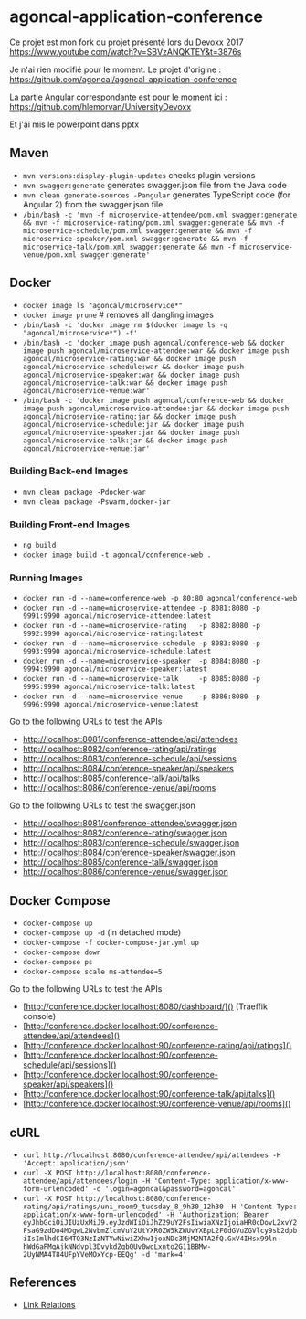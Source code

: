 # agoncal-application-conference

Ce projet est mon fork du projet présenté lors du Devoxx 2017
https://www.youtube.com/watch?v=SBVzANQKTEY&t=3876s

Je n'ai rien modifié pour le moment.
Le projet d'origine :
https://github.com/agoncal/agoncal-application-conference

La partie Angular correspondante est pour le moment ici : https://github.com/hlemorvan/UniversityDevoxx

Et j'ai mis le powerpoint dans pptx

## Maven

* `mvn versions:display-plugin-updates` checks plugin versions
* `mvn swagger:generate` generates swagger.json file from the Java code
* `mvn clean generate-sources -Pangular` generates TypeScript code (for Angular 2) from the swagger.json file
* `/bin/bash -c 'mvn -f microservice-attendee/pom.xml swagger:generate && mvn -f microservice-rating/pom.xml swagger:generate && mvn -f microservice-schedule/pom.xml swagger:generate && mvn -f microservice-speaker/pom.xml swagger:generate && mvn -f microservice-talk/pom.xml swagger:generate && mvn -f microservice-venue/pom.xml swagger:generate'`

## Docker

* `docker image ls "agoncal/microservice*"`
* `docker image prune`                            # removes all dangling images
* `/bin/bash -c 'docker image rm $(docker image ls -q "agoncal/microservice*") -f'`
* `/bin/bash -c 'docker image push agoncal/conference-web && docker image push agoncal/microservice-attendee:war && docker image push agoncal/microservice-rating:war && docker image push agoncal/microservice-schedule:war && docker image push agoncal/microservice-speaker:war && docker image push agoncal/microservice-talk:war && docker image push agoncal/microservice-venue:war'`
* `/bin/bash -c 'docker image push agoncal/conference-web && docker image push agoncal/microservice-attendee:jar && docker image push agoncal/microservice-rating:jar && docker image push agoncal/microservice-schedule:jar && docker image push agoncal/microservice-speaker:jar && docker image push agoncal/microservice-talk:jar && docker image push agoncal/microservice-venue:jar'`

### Building Back-end Images

* `mvn clean package -Pdocker-war`
* `mvn clean package -Pswarm,docker-jar`

### Building Front-end Images

* `ng build`
* `docker image build -t agoncal/conference-web .`

### Running Images

* `docker run -d --name=conference-web -p 80:80 agoncal/conference-web`
* `docker run -d --name=microservice-attendee -p 8081:8080 -p 9991:9990 agoncal/microservice-attendee:latest`
* `docker run -d --name=microservice-rating   -p 8082:8080 -p 9992:9990 agoncal/microservice-rating:latest`
* `docker run -d --name=microservice-schedule -p 8083:8080 -p 9993:9990 agoncal/microservice-schedule:latest`
* `docker run -d --name=microservice-speaker  -p 8084:8080 -p 9994:9990 agoncal/microservice-speaker:latest`
* `docker run -d --name=microservice-talk     -p 8085:8080 -p 9995:9990 agoncal/microservice-talk:latest`
* `docker run -d --name=microservice-venue    -p 8086:8080 -p 9996:9990 agoncal/microservice-venue:latest`

Go to the following URLs to test the APIs

* [http://localhost:8081/conference-attendee/api/attendees]()
* [http://localhost:8082/conference-rating/api/ratings]()
* [http://localhost:8083/conference-schedule/api/sessions]()
* [http://localhost:8084/conference-speaker/api/speakers]()
* [http://localhost:8085/conference-talk/api/talks]()
* [http://localhost:8086/conference-venue/api/rooms]()

Go to the following URLs to test the swagger.json

* [http://localhost:8081/conference-attendee/swagger.json]()
* [http://localhost:8082/conference-rating/swagger.json]()
* [http://localhost:8083/conference-schedule/swagger.json]()
* [http://localhost:8084/conference-speaker/swagger.json]()
* [http://localhost:8085/conference-talk/swagger.json]()
* [http://localhost:8086/conference-venue/swagger.json]()

## Docker Compose

* `docker-compose up`
* `docker-compose up -d` (in detached mode)
* `docker-compose -f docker-compose-jar.yml up`
* `docker-compose down`
* `docker-compose ps`
* `docker-compose scale ms-attendee=5`

Go to the following URLs to test the APIs

* [http://conference.docker.localhost:8080/dashboard/]() (Traeffik console)
* [http://conference.docker.localhost:90/conference-attendee/api/attendees]()
* [http://conference.docker.localhost:90/conference-rating/api/ratings]()
* [http://conference.docker.localhost:90/conference-schedule/api/sessions]()
* [http://conference.docker.localhost:90/conference-speaker/api/speakers]()
* [http://conference.docker.localhost:90/conference-talk/api/talks]()
* [http://conference.docker.localhost:90/conference-venue/api/rooms]()


## cURL

* `curl http://localhost:8080/conference-attendee/api/attendees -H 'Accept: application/json'` 
* `curl -X POST http://localhost:8080/conference-attendee/api/attendees/login -H 'Content-Type: application/x-www-form-urlencoded' -d 'login=agoncal&password=agoncal'`
* `curl -X POST http://localhost:8080/conference-rating/api/ratings/uni_room9_tuesday_8_9h30_12h30 -H 'Content-Type: application/x-www-form-urlencoded' -H 'Authorization: Bearer eyJhbGciOiJIUzUxMiJ9.eyJzdWIiOiJhZ29uY2FsIiwiaXNzIjoiaHR0cDovL2xvY2FsaG9zdDo4MDgwL2NvbmZlcmVuY2UtYXR0ZW5kZWUvYXBpL2F0dGVuZGVlcy9sb2dpbiIsImlhdCI6MTQ3NzIzNTYwNiwiZXhwIjoxNDc3MjM2NTA2fQ.GxV4IHsx99ln-hWdGaPMqAjkNNdvpl3DvykdZqbQUv0wqLxnto2G11BBMw-2UyNMA4T84UFpYVeMOxYcp-EEQg' -d 'mark=4'`

## References

* [Link Relations](http://www.iana.org/assignments/link-relations/link-relations.xml)
